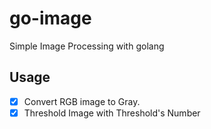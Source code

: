 # go-image
Simple Image Processing with golang

## Usage
- [x] Convert RGB image to Gray.
- [x] Threshold Image with Threshold's Number
